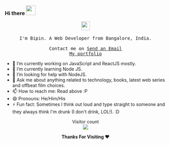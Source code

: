 ### Hi there <img src="https://raw.githubusercontent.com/MartinHeinz/MartinHeinz/master/wave.gif" width="30px">
 
<p align="center">
<img src="https://user-images.githubusercontent.com/5679180/79618120-0daffb80-80be-11ea-819e-d2b0fa904d07.gif" width="27px">
<br><br>
<samp>
I'm Bipin. A Web Developer from Bangalore, India. 
<br><br>Contact me on <a href="mailto:bipingowda7@gmail.com">Send an Email</a>
<br><a href="https://developerbipin.netlify.app/">My portfolio</a>
</samp>
</p>
 
- 🔭 I’m currently working on JavaScript and ReactJS mostly.
- 🌱 I’m currently learning Node JS.
- 🤔 I’m looking for help with NodeJS.
- 💬 Ask me about anything related to technology, books, latest web series and offbeat film choices.
- 📫 How to reach me: Read above :P
- 😄 Pronouns: He/Him/His
- ⚡ Fun fact: Sometimes I think out loud and type straight to someone and they always think I'm drunk (I don't drink, LOL!). :D
 
<p align="center"> 
  Visitor count<br>
<img src="https://profile-counter.glitch.me/bipin007/count.svg" />
</p>
<p align="center">
<b>Thanks For Visiting ❤️</b>
</p>
